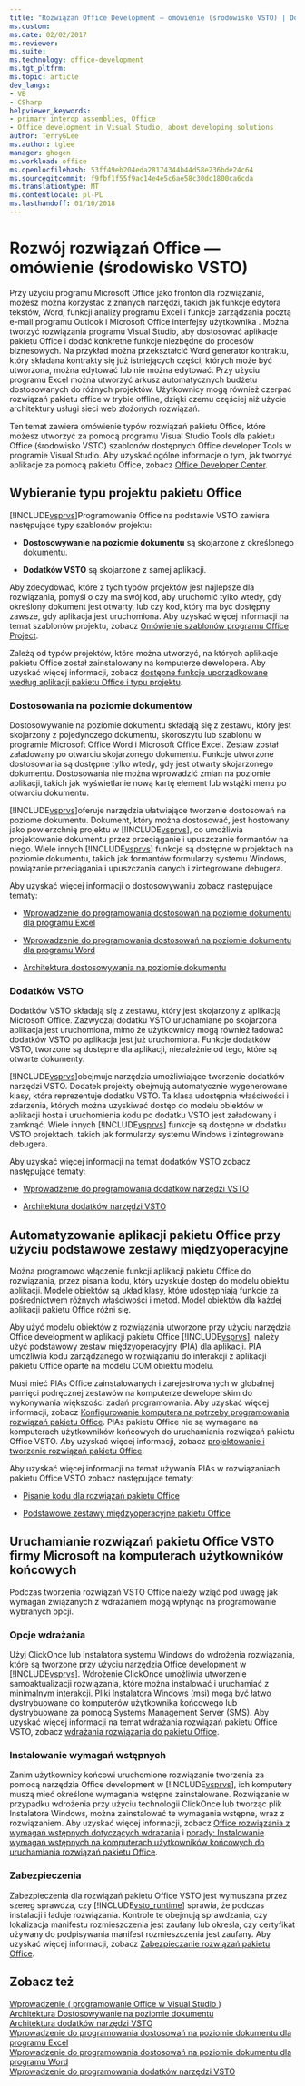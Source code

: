 ```yaml
---
title: "Rozwiązań Office Development ― omówienie (środowisko VSTO) | Dokumentacja firmy Microsoft"
ms.custom: 
ms.date: 02/02/2017
ms.reviewer: 
ms.suite: 
ms.technology: office-development
ms.tgt_pltfrm: 
ms.topic: article
dev_langs:
- VB
- CSharp
helpviewer_keywords:
- primary interop assemblies, Office
- Office development in Visual Studio, about developing solutions
author: TerryGLee
ms.author: tglee
manager: ghogen
ms.workload: office
ms.openlocfilehash: 53ff49eb204eda28174344b44d58e236bde24c64
ms.sourcegitcommit: f9fbf1f55f9ac14e4e5c6ae58c30dc1800ca6cda
ms.translationtype: MT
ms.contentlocale: pl-PL
ms.lasthandoff: 01/10/2018
---
```

# <a name="office-solutions-development-overview-vsto"></a>Rozwój rozwiązań Office ― omówienie (środowisko VSTO)
  Przy użyciu programu Microsoft Office jako fronton dla rozwiązania, możesz można korzystać z znanych narzędzi, takich jak funkcje edytora tekstów, Word, funkcji analizy programu Excel i funkcje zarządzania pocztą e-mail programu Outlook i Microsoft Office interfejsy użytkownika . Można tworzyć rozwiązania programu Visual Studio, aby dostosować aplikacje pakietu Office i dodać konkretne funkcje niezbędne do procesów biznesowych. Na przykład można przekształcić Word generator kontraktu, który składana kontrakty się już istniejących części, których może być utworzona, można edytować lub nie można edytować. Przy użyciu programu Excel można utworzyć arkusz automatycznych budżetu dostosowanych do różnych projektów. Użytkownicy mogą również czerpać rozwiązań pakietu office w trybie offline, dzięki czemu częściej niż użycie architektury usługi sieci web złożonych rozwiązań.  
  
 Ten temat zawiera omówienie typów rozwiązań pakietu Office, które możesz utworzyć za pomocą programu Visual Studio Tools dla pakietu Office (środowisko VSTO) szablonów dostępnych Office developer Tools w programie Visual Studio. Aby uzyskać ogólne informacje o tym, jak tworzyć aplikacje za pomocą pakietu Office, zobacz [Office Developer Center](https://dev.office.com/).  
  
## <a name="choosing-an-office-project-type"></a>Wybieranie typu projektu pakietu Office  
 [!INCLUDE[vsprvs](../sharepoint/includes/vsprvs-md.md)]Programowanie Office na podstawie VSTO zawiera następujące typy szablonów projektu:  
  
-   **Dostosowywanie na poziomie dokumentu** są skojarzone z określonego dokumentu.  
  
-   **Dodatków VSTO** są skojarzone z samej aplikacji.  
  
 Aby zdecydować, które z tych typów projektów jest najlepsze dla rozwiązania, pomyśl o czy ma swój kod, aby uruchomić tylko wtedy, gdy określony dokument jest otwarty, lub czy kod, który ma być dostępny zawsze, gdy aplikacja jest uruchomiona. Aby uzyskać więcej informacji na temat szablonów projektu, zobacz [Omówienie szablonów programu Office Project](../vsto/office-project-templates-overview.md).  
  
 Zależą od typów projektów, które można utworzyć, na których aplikacje pakietu Office został zainstalowany na komputerze dewelopera. Aby uzyskać więcej informacji, zobacz [dostępne funkcje uporządkowane według aplikacji pakietu Office i typu projektu](../vsto/features-available-by-office-application-and-project-type.md).  
  
### <a name="document-level-customizations"></a>Dostosowania na poziomie dokumentów  
 Dostosowywanie na poziomie dokumentu składają się z zestawu, który jest skojarzony z pojedynczego dokumentu, skoroszytu lub szablonu w programie Microsoft Office Word i Microsoft Office Excel. Zestaw został załadowany po otwarciu skojarzonego dokumentu. Funkcje utworzone dostosowania są dostępne tylko wtedy, gdy jest otwarty skojarzonego dokumentu. Dostosowania nie można wprowadzić zmian na poziomie aplikacji, takich jak wyświetlanie nową kartę element lub wstążki menu po otwarciu dokumentu.  
  
 [!INCLUDE[vsprvs](../sharepoint/includes/vsprvs-md.md)]oferuje narzędzia ułatwiające tworzenie dostosowań na poziome dokumentu. Dokument, który można dostosować, jest hostowany jako powierzchnię projektu w [!INCLUDE[vsprvs](../sharepoint/includes/vsprvs-md.md)], co umożliwia projektowanie dokumentu przez przeciąganie i upuszczanie formantów na niego. Wiele innych [!INCLUDE[vsprvs](../sharepoint/includes/vsprvs-md.md)] funkcje są dostępne w projektach na poziomie dokumentu, takich jak formantów formularzy systemu Windows, powiązanie przeciągania i upuszczania danych i zintegrowane debugera.  
  
 Aby uzyskać więcej informacji o dostosowywaniu zobacz następujące tematy:  
  
-   [Wprowadzenie do programowania dostosowań na poziomie dokumentu dla programu Excel](../vsto/getting-started-programming-document-level-customizations-for-excel.md)  
  
-   [Wprowadzenie do programowania dostosowań na poziomie dokumentu dla programu Word](../vsto/getting-started-programming-document-level-customizations-for-word.md)  
  
-   [Architektura dostosowywania na poziomie dokumentu](../vsto/architecture-of-document-level-customizations.md)  
  
### <a name="vsto-add-ins"></a>Dodatków VSTO  
 Dodatków VSTO składają się z zestawu, który jest skojarzony z aplikacją Microsoft Office. Zazwyczaj dodatku VSTO uruchamiane po skojarzona aplikacja jest uruchomiona, mimo że użytkownicy mogą również ładować dodatków VSTO po aplikacja jest już uruchomiona. Funkcje dodatków VSTO, tworzone są dostępne dla aplikacji, niezależnie od tego, które są otwarte dokumenty.  
  
 [!INCLUDE[vsprvs](../sharepoint/includes/vsprvs-md.md)]obejmuje narzędzia umożliwiające tworzenie dodatków narzędzi VSTO. Dodatek projekty obejmują automatycznie wygenerowane klasy, która reprezentuje dodatku VSTO. Ta klasa udostępnia właściwości i zdarzenia, których można uzyskiwać dostęp do modelu obiektów w aplikacji hosta i uruchomienia kodu po dodatku VSTO jest załadowany i zamknąć. Wiele innych [!INCLUDE[vsprvs](../sharepoint/includes/vsprvs-md.md)] funkcje są dostępne w dodatku VSTO projektach, takich jak formularzy systemu Windows i zintegrowane debugera.  
  
 Aby uzyskać więcej informacji na temat dodatków VSTO zobacz następujące tematy:  
  
-   [Wprowadzenie do programowania dodatków narzędzi VSTO](../vsto/getting-started-programming-vsto-add-ins.md)  
  
-   [Architektura dodatków narzędzi VSTO](../vsto/architecture-of-vsto-add-ins.md)  
  
## <a name="automating-office-applications-by-using-primary-interop-assemblies"></a>Automatyzowanie aplikacji pakietu Office przy użyciu podstawowe zestawy międzyoperacyjne  
 Można programowo włączenie funkcji aplikacji pakietu Office do rozwiązania, przez pisania kodu, który uzyskuje dostęp do modelu obiektu aplikacji. Modele obiektów są układ klasy, które udostępniają funkcje za pośrednictwem różnych właściwości i metod. Model obiektów dla każdej aplikacji pakietu Office różni się.  
  
 Aby użyć modelu obiektów z rozwiązania utworzone przy użyciu narzędzia Office development w aplikacji pakietu Office [!INCLUDE[vsprvs](../sharepoint/includes/vsprvs-md.md)], należy użyć podstawowy zestaw międzyoperacyjny (PIA) dla aplikacji. PIA umożliwia kodu zarządzanego w rozwiązaniu do interakcji z aplikacji pakietu Office oparte na modelu COM obiektu modelu.  
  
 Musi mieć PIAs Office zainstalowanych i zarejestrowanych w globalnej pamięci podręcznej zestawów na komputerze deweloperskim do wykonywania większości zadań programowania. Aby uzyskać więcej informacji, zobacz [Konfigurowanie komputera na potrzeby programowania rozwiązań pakietu Office](../vsto/configuring-a-computer-to-develop-office-solutions.md). PIAs pakietu Office nie są wymagane na komputerach użytkowników końcowych do uruchamiania rozwiązań pakietu Office VSTO. Aby uzyskać więcej informacji, zobacz [projektowanie i tworzenie rozwiązań pakietu Office](../vsto/designing-and-creating-office-solutions.md).  
  
 Aby uzyskać więcej informacji na temat używania PIAs w rozwiązaniach pakietu Office VSTO zobacz następujące tematy:  
  
-   [Pisanie kodu dla rozwiązań pakietu Office](../vsto/writing-code-in-office-solutions.md)  
  
-   [Podstawowe zestawy międzyoperacyjne pakietu Office](../vsto/office-primary-interop-assemblies.md)  
  
## <a name="running-microsoft-vsto-office-solutions-on-end-user-computers"></a>Uruchamianie rozwiązań pakietu Office VSTO firmy Microsoft na komputerach użytkowników końcowych  
 Podczas tworzenia rozwiązań VSTO Office należy wziąć pod uwagę jak wymagań związanych z wdrażaniem mogą wpłynąć na programowanie wybranych opcji.  
  
### <a name="deployment-options"></a>Opcje wdrażania  
 Użyj ClickOnce lub Instalatora systemu Windows do wdrożenia rozwiązania, które są tworzone przy użyciu narzędzia Office development w [!INCLUDE[vsprvs](../sharepoint/includes/vsprvs-md.md)]. Wdrożenie ClickOnce umożliwia utworzenie samoaktualizacji rozwiązania, które można instalować i uruchamiać z minimalnym interakcji. Pliki Instalatora Windows (msi) mogą być łatwo dystrybuowane do komputerów użytkownika końcowego lub dystrybuowane za pomocą Systems Management Server (SMS). Aby uzyskać więcej informacji na temat wdrażania rozwiązań pakietu Office VSTO, zobacz [wdrażania rozwiązania do pakietu Office](../vsto/deploying-an-office-solution.md).  
  
### <a name="installing-prerequisites"></a>Instalowanie wymagań wstępnych  
 Zanim użytkownicy końcowi uruchomione rozwiązanie tworzenia za pomocą narzędzia Office development w [!INCLUDE[vsprvs](../sharepoint/includes/vsprvs-md.md)], ich komputery muszą mieć określone wymagania wstępne zainstalowane. Rozwiązanie w przypadku wdrożenia przy użyciu technologii ClickOnce lub tworząc plik Instalatora Windows, można zainstalować te wymagania wstępne, wraz z rozwiązaniem. Aby uzyskać więcej informacji, zobacz [Office rozwiązania z wymagań wstępnych dotyczących wdrażania](http://msdn.microsoft.com/en-us/9f672809-43a3-40a1-9057-397ce3b5126e) i [porady: Instalowanie wymagań wstępnych na komputerach użytkowników końcowych do uruchamiania rozwiązań pakietu Office](http://msdn.microsoft.com/en-us/74dd2c52-838f-4abf-b2b4-4d7b0c2a0a98).  
  
### <a name="security"></a>Zabezpieczenia  
 Zabezpieczenia dla rozwiązań pakietu Office VSTO jest wymuszana przez szereg sprawdza, czy [!INCLUDE[vsto_runtime](../vsto/includes/vsto-runtime-md.md)] sprawia, że podczas instalacji i ładuje rozwiązania. Kontrole te obejmują sprawdzania, czy lokalizacja manifestu rozmieszczenia jest zaufany lub określa, czy certyfikat używany do podpisywania manifest rozmieszczenia jest zaufany. Aby uzyskać więcej informacji, zobacz [Zabezpieczanie rozwiązań pakietu Office](../vsto/securing-office-solutions.md).  
  
## <a name="see-also"></a>Zobacz też  
 [Wprowadzenie &#40; programowanie Office w Visual Studio &#41;](../vsto/getting-started-office-development-in-visual-studio.md)   
 [Architektura Dostosowywanie na poziomie dokumentu](../vsto/architecture-of-document-level-customizations.md)   
 [Architektura dodatków narzędzi VSTO](../vsto/architecture-of-vsto-add-ins.md)   
 [Wprowadzenie do programowania dostosowań na poziomie dokumentu dla programu Excel](../vsto/getting-started-programming-document-level-customizations-for-excel.md)   
 [Wprowadzenie do programowania dostosowań na poziomie dokumentu dla programu Word](../vsto/getting-started-programming-document-level-customizations-for-word.md)   
 [Wprowadzenie do programowania dodatków narzędzi VSTO](../vsto/getting-started-programming-vsto-add-ins.md)  
  
  